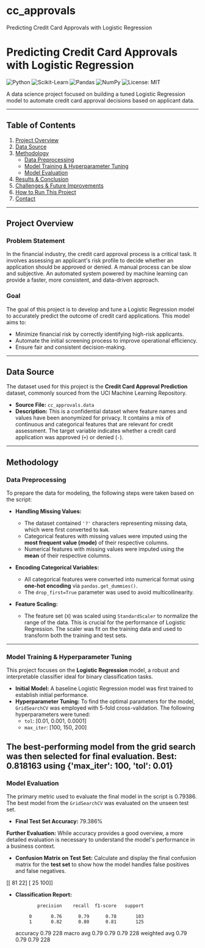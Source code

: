 # cc_approvals
Predicting Credit Card Approvals with Logistic Regression

# Predicting Credit Card Approvals with Logistic Regression

![Python](https://img.shields.io/badge/Python-3.9%2B-blue.svg)
![Scikit-Learn](https://img.shields.io/badge/Scikit--Learn-1.0%2B-orange.svg)
![Pandas](https://img.shields.io/badge/Pandas-1.3%2B-green.svg)
![NumPy](https://img.shields.io/badge/NumPy-1.21%2B-blueviolet.svg)
![License: MIT](https://img.shields.io/badge/License-MIT-yellow.svg)

A data science project focused on building a tuned Logistic Regression model to automate credit card approval decisions based on applicant data.

---

## Table of Contents
1. [Project Overview](#project-overview)
2. [Data Source](#data-source)
3. [Methodology](#methodology)
    - [Data Preprocessing](#data-preprocessing)
    - [Model Training & Hyperparameter Tuning](#model-training--hyperparameter-tuning)
    - [Model Evaluation](#model-evaluation)
4. [Results & Conclusion](#results--conclusion)
5. [Challenges & Future Improvements](#challenges--future-improvements)
6. [How to Run This Project](#how-to-run-this-project)
7. [Contact](#contact)

---

## Project Overview

### Problem Statement
In the financial industry, the credit card approval process is a critical task. It involves assessing an applicant's risk profile to decide whether an application should be approved or denied. A manual process can be slow and subjective. An automated system powered by machine learning can provide a faster, more consistent, and data-driven approach.

### Goal
The goal of this project is to develop and tune a Logistic Regression model to accurately predict the outcome of credit card applications. This model aims to:
- Minimize financial risk by correctly identifying high-risk applicants.
- Automate the initial screening process to improve operational efficiency.
- Ensure fair and consistent decision-making.

---

## Data Source
The dataset used for this project is the **Credit Card Approval Prediction** dataset, commonly sourced from the UCI Machine Learning Repository.

- **Source File:** `cc_approvals.data`
- **Description:** This is a confidential dataset where feature names and values have been anonymized for privacy. It contains a mix of continuous and categorical features that are relevant for credit assessment. The target variable indicates whether a credit card application was approved (`+`) or denied (`-`).

---

## Methodology

### Data Preprocessing
To prepare the data for modeling, the following steps were taken based on the script:

- **Handling Missing Values:**
    - The dataset contained `'?'` characters representing missing data, which were first converted to `NaN`.
    - Categorical features with missing values were imputed using the **most frequent value (mode)** of their respective columns.
    - Numerical features with missing values were imputed using the **mean** of their respective columns.

- **Encoding Categorical Variables:**
    - All categorical features were converted into numerical format using **one-hot encoding** via `pandas.get_dummies()`.
    - The `drop_first=True` parameter was used to avoid multicollinearity.

- **Feature Scaling:**
    - The feature set (`X`) was scaled using `StandardScaler` to normalize the range of the data. This is crucial for the performance of Logistic Regression. The scaler was fit on the training data and used to transform both the training and test sets.

---

### Model Training & Hyperparameter Tuning
This project focuses on the **Logistic Regression** model, a robust and interpretable classifier ideal for binary classification tasks.

- **Initial Model:** A baseline Logistic Regression model was first trained to establish initial performance.
- **Hyperparameter Tuning:** To find the optimal parameters for the model, `GridSearchCV` was employed with 5-fold cross-validation. The following hyperparameters were tuned:
    - `tol`: [0.01, 0.001, 0.0001]
    - `max_iter`: [100, 150, 200]

The best-performing model from the grid search was then selected for final evaluation.
Best: 0.818163 using {'max_iter': 100, 'tol': 0.01}
---

### Model Evaluation
The primary metric used to evaluate the final model in the script is 0.79386. The best model from the `GridSearchCV` was evaluated on the unseen test set.

- **Final Test Set Accuracy:**  79.386%

**Further Evaluation:**
While accuracy provides a good overview, a more detailed evaluation is necessary to understand the model's performance in a business context.

- **Confusion Matrix on Test Set:**
Calculate and display the final confusion matrix for the **test set** to show how the model handles false positives and false negatives.

[[ 81  22]
 [ 25 100]]

- **Classification Report:**

              precision    recall  f1-score   support

           0       0.76      0.79      0.78       103
           1       0.82      0.80      0.81       125

    accuracy                           0.79       228
   macro avg       0.79      0.79      0.79       228
weighted avg       0.79      0.79      0.79       228
